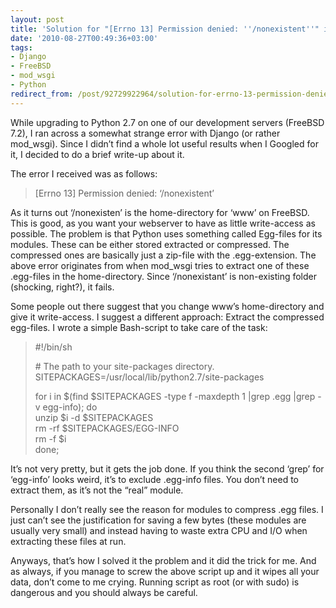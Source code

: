 ```yaml
---
layout: post
title: 'Solution for "[Errno 13] Permission denied: ''/nonexistent''" in mod_wsgi'
date: '2010-08-27T00:49:36+03:00'
tags:
- Django
- FreeBSD
- mod_wsgi
- Python
redirect_from: /post/92729922964/solution-for-errno-13-permission-denied-nonexistent-in-m
---
```

While upgrading to Python 2.7 on one of our development servers (FreeBSD 7.2), I ran across a somewhat strange error with Django (or rather mod_wsgi). Since I didn’t find a whole lot useful results when I Googled for it, I decided to do a brief write-up about it.

The error I received was as follows:

> \[Errno 13\] Permission denied: ‘/nonexistent’

As it turns out ‘/nonexisten’ is the home-directory for ‘www’ on FreeBSD. This is good, as you want your webserver to have as little write-access as possible. The problem is that Python uses something called Egg-files for its modules. These can be either stored extracted or compressed. The compressed ones are basically just a zip-file with the .egg-extension. The above error originates from when mod_wsgi tries to extract one of these .egg-files in the home-directory. Since ‘/nonexistant’ is non-existing folder (shocking, right?), it fails.  
  
Some people out there suggest that you change www’s home-directory and give it write-access. I suggest a different approach: Extract the compressed egg-files. I wrote a simple Bash-script to take care of the task:

> #!/bin/sh
>
> \# The path to your site-packages directory.  
> SITEPACKAGES=/usr/local/lib/python2.7/site-packages
>
> for i in $(find $SITEPACKAGES -type f -maxdepth 1 |grep .egg |grep -v egg-info); do  
> unzip $i -d $SITEPACKAGES  
> rm -rf $SITEPACKAGES/EGG-INFO  
> rm -f $i  
> done;

It’s not very pretty, but it gets the job done. If you think the second ‘grep’ for ‘egg-info’ looks weird, it’s to exclude .egg-info files. You don’t need to extract them, as it’s not the “real” module.

Personally I don’t really see the reason for modules to compress .egg files. I just can’t see the justification for saving a few bytes (these modules are usually very small) and instead having to waste extra CPU and I/O when extracting these files at run.

Anyways, that’s how I solved it the problem and it did the trick for me. And as always, if you manage to screw the above script up and it wipes all your data, don’t come to me crying. Running script as root (or with sudo) is dangerous and you should always be careful.
